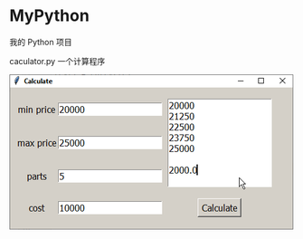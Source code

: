 # MyPython
我的 Python 项目

caculator.py 一个计算程序

![](https://github.com/happmaoo/MyPython/blob/e9929ee13c8d1e2d2691a11ab78fa9cc2391cad2/readme.res/09-13_(13-51-00).png)
